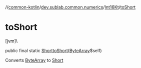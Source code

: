 //[common-kotlin](../../../index.md)/[dev.sublab.common.numerics](../index.md)/[Int16Kt](index.md)/[toShort](to-short.md)

# toShort

[jvm]\

public final static [Short](https://docs.oracle.com/javase/8/docs/api/java/lang/Short.html)[toShort](to-short.md)([ByteArray](https://kotlinlang.org/api/latest/jvm/stdlib/kotlin/-byte-array/index.html)$self)

Converts [ByteArray](https://kotlinlang.org/api/latest/jvm/stdlib/kotlin/-byte-array/index.html) to [Short](https://kotlinlang.org/api/latest/jvm/stdlib/kotlin/-short/index.html)
